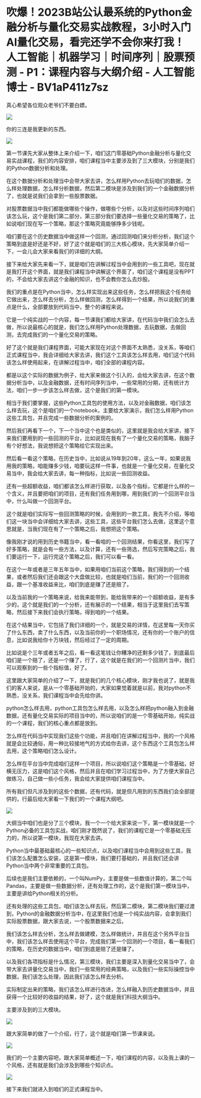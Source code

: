 # 吹爆！2023B站公认最系统的Python金融分析与量化交易实战教程，3小时入门AI量化交易，看完还学不会你来打我！人工智能｜机器学习｜时间序列｜股票预测 - P1：课程内容与大纲介绍 - 人工智能博士 - BV1aP411z7sz

真心希望各位观众老爷们不要白嫖。

![](img/3b132110b6cde9d24d680706aeeaa07f_1.png)

你的三连是我更新的东西。

![](img/3b132110b6cde9d24d680706aeeaa07f_3.png)

第一节课先大家从整体上来介绍一下，咱们这门零基础Python金融分析与量化交易实战课程，我们的内容安排，咱们课程当中主要涉及到了三大模块，分别是我们的Python数据分析和处理。

在这个数据分析和处理当中会带大家去讲，怎么样用Python去玩咱们的数据，怎么样处理数据，怎么样分析数据，然后第二模块是涉及到我们的一个金融数据分析了，也就是说我们会拿到一些股票数据。

对股票数据当中我们都能做哪些个操作，做哪些个分析，以及对这些时间序列咱们该怎么玩，这个是我们第二部分，第三部分我们要选择一些量化交易的策略了，比如说咱们现在写一个策略，那这个策略究竟能够挣多少钱呢。

咱们要在这个历史数据当中做这样一个回测，通过回测咱们来分析分析，我们这个策略到底是好还是不好，好了这个就是咱们的三大核心模块，先大家简单介绍一下，一会儿会大家来看我们的详细的大纲。

接下来给大家先来看一下，就是咱们在讲解过程当中会用到的一些工具吧，现在就是我打开这个界面，就是我们课程当中讲解这个界面了，咱们这个课程是没有PPT的，不会给大家去讲这个金融的知识，也不会教你怎么去炒股。

我们的重点是在Python当中，怎么样实现出来这些任务，怎么样把我这个任务给它做出来，怎么样去分析，怎么样做回测，怎么样得到一个结果，所以说我们的重点是什么，全部要放到代码当中，整个的课程来说。

它是一个纯实战的一个内容，每一节课我们都给大家讲，在代码当中我们会怎么去做，所以说最核心的就是，我们怎么样用Python处理数据，去玩数据，去做回测，去完成我们的一个量化交易的策略。

好了这个就是我们课程界面，可能大家现在对这个界面不太熟悉，没关系，等咱们正式课程当中，我会详细给大家去讲，我们这个工具该怎么样去用，咱们这个代码该怎么样使用起来，在讲解过程当中，咱们全部的课程内容。

都是以这个实际的数据为例子，给大家来做这个引入的，会给大家去讲，在这个数据分析当中，以及金融数据，还有时间序列当中，一些常用的分期，还有统计方法，咱们一步一步该怎么样去做，这个是我们的第一模块。

相当于我们要掌握，这些Python工具包的使用方法，以及对金融数据，咱们该怎么样去玩，这个是咱们的一个notebook，主要给大家演示，我们怎么样用Python这些工具包，并且完成一些数据分析的案例的。

然后我们再看下一个，下一个当中这个也是类似的，这里就是我会给大家讲，接下来我们要用到的一些回测的平台，比如说现在我有了一个量化交易的策略，我脑子有个好想法，我说想把这个策略给它实现出来。

然后看一看这个策略，在历史当中，比如说从19年到20年，这么一年，如果说我用我的策略，咱能赚多少钱，咱要玩这样一件事，也就是一个量化交易，在量化交易当中，我会给大家去讲，每一种指标，比如说一些回测收益。

还有一些超额收益，咱们都该怎么样进行获取，以及各个指标，它都是什么样的一个含义，并且要把咱们的项目，还有我们任务用到哪，用到我们的一个回测平台当中，什么叫做一个回测平台。

这个就是咱们实际写一些回测策略的时候，会用到的一款工具，我先不介绍，等咱们这一块当中会详细给大家去讲，这些工具，这些平台我们怎么去做，这里这个意思就是，当我们现在有了一个策略之后，我想把这个策略。

像我刚才说的用到历史书籍当中，看一看咱的一个回测结果，你看这里，我们写了好多策略，就是会有一些方法，以及计算，还有一些筛选，然后写完策略之后，我们要运行一下，运行完这个策略之后，我们可以看一看。

在这个一年或者是三年五年当中，如果用咱们当前这个策略，我们得到的一个结果，或者然后我们还会跟这个大盘做比较，也就是咱们当前，我们的一个回测收益，跟一个基准收益来比，咱们到底是赚了还是赔了。

以及当前我的一个策略来说，给我来能带到，能给我带来的一个超额收益，是有多少的，这个就是我们的一个分析，还有展示的一个结果，相当于这里我们去写策略，然后接下来我们会执行策略，得到咱的一个结果。

在这个结果当中，它包括了我们详细的一个，就是交易的详情，在这里每一天你买了什么东西，卖了什么东西，以及当前你的一个职场情况，还有你的一个账户的信息，比如说我给你十万块钱，然后经过了一定的周期。

比如说是个三年或者五年之后，看一看这笔钱让你糟净的还剩多少钱了，到底最后咱们是一个赔了，还是一个赚了，行了，这个就是在我们的一个回测片当中，我们可以观察到的一些个指标值，好了。

这里跟大家简单的介绍了一下，就是我们的几个核心模块，刚才我也说了，就是我们的客人来说，是从一个零基础开始的，大家如果觉着就是以前，我对python不熟悉，没关系，我们课程当中会先给你讲。

python怎么样去用，python工具包怎么样去用，以及怎么样把python融入到金融数据，还有量化交易实际的项目当中的，所以说咱们的是一个零基础开始，纯实战的一个课程，我们的核心重点都是放到。

怎么样在代码当中实现我们这些个功能，并且咱们在讲解过程当中，我的一个风格就是会比较通俗，用一种比较接地气的方式给你去讲，这个东西这个工具包怎么样去用，这个策略咱们怎么设计。

怎么样在平台当中完成咱们这样一个项目，所以说咱们这个策略是一个零基础，好横无压力，这是咱们这个风格，然后并且在咱们学习过程当中，为了方便大家自己做练习，自己做一些小任务，我会给大家提供咱们课程当中。

所有我们但凡涉及到的这些个数据，还有代码，就是但凡用到的东西我们会全部提供的，行最后给大家看一下我们的一个课程大纲吧。

![](img/3b132110b6cde9d24d680706aeeaa07f_5.png)

大纲当中咱们也是分了三个模块，我一个一个给大家来说一下，第一模块就是一个Python必备的工具包实战，咱们刚才既然说了，我们的课程它是一个零基础无压力的，所以说第一模块，我现在大家去讲。

Python当中最基础最核心的一些知识点，以及咱们课程当中会用到这些工具，我们该怎么配置怎么安装，这是第一模块，我们要打基础的，并且我们还会讲Python当中两个非常重要的工具包。

后续也是我们主要依赖的，一个叫NumPy，主要是做一些数值计算的，第二个叫Pandas，主要是做一些数据分析，还有处理工作的，这个是我们第一模块当中，主要是讲给Python相关的分析。

还有处理的这些工具包，咱们该怎么样去玩，然后第二模块，第二模块我们要过渡到，Python的金融数据分析当中，在这里我们也是一个纯实战内容，会拿到我们实际股票数据，跟大家去说，一个股票数据来之后。

我们该怎么样去分析，怎么样去做建模，怎么样做统计，并且在这个另外平台当中，我们该怎么样去使用这个平台，完成我们第一个回测的一个项目，看一看我们的策略，在历史的数据当中，咱们到底是赔了还是赚了。

以及我们各项指标是什么情况，第三模块，我们主要是深入到量化交易当中了，会带大家去讲量化交易当中，我们一些常用的经典策略，以及我们一些实际操控当中数据，我们该怎么处理，因此我们该怎么样去分析。

实际制定出来的策略，我们该怎么样进行改进，怎么样融入到历史数据当中，并且获得一个比较好的收益的结果，好了，这个就是我们科技大纲当中。

主要涉及到的三大模块。

![](img/3b132110b6cde9d24d680706aeeaa07f_7.png)

跟大家简单的做了一个介绍，行了，这个就是咱们第一节课来说。

![](img/3b132110b6cde9d24d680706aeeaa07f_9.png)

我们的一个主要内容吧，跟大家简单概述一下，咱们课程的内容，以及我上课的一个风格，还有就是我们会涉及到哪些个知识点。

![](img/3b132110b6cde9d24d680706aeeaa07f_11.png)

接下来我们就进入到咱们的正式课程当中。